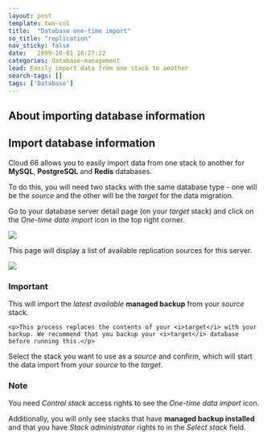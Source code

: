 ```yaml
---
layout: post
template: two-col
title:  "Database one-time import"
so_title: "replication"
nav_sticky: false
date:   2099-10-01 16:27:22
categories: database-management
lead: Easily import data from one stack to another
search-tags: []
tags: ['Database']
---
```


## About importing database information
## Import database information

Cloud 66 allows you to easily import data from one stack to another for **MySQL**, **PostgreSQL** and **Redis** databases.

To do this, you will need two stacks with the same database type - one will be the _source_ and the other will be the _target_ for the data migration.

Go to your database server detail page (on your _target_ stack) and click on the _One-time data import_ icon in the top right corner.

![](http://cdn.cloud66.com/images/help/data_source.png)

This page will display a list of available replication sources for this server.

![](http://cdn.cloud66.com/images/help/data_import.png)

<div class="notice notice-danger">
    <h3>Important</h3>
    <p>This will import the <i>latest available</i> <b>managed backup</b> from your <i>source</i> stack.</p>

    <p>This process replaces the contents of your <i>target</i> with your backup. We recommend that you backup your <i>target</i> database before running this.</p>
</div>

Select the stack you want to use as a <i>source</i> and confirm, which will start the data import from your _source_ to the _target_.

<div class="notice">
	<h3>Note</h3>
	<p>You need <i>Control stack</i> access rights to see the <i>One-time data import</i> icon.</p>
	<p>Additionally, you will only see stacks that have <b>managed backup installed</b> and that you have <i>Stack administrator</i> rights to in the <i>Select stack</i> field.</p>
</div>